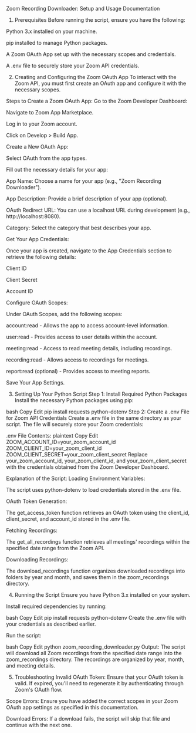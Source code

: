 Zoom Recording Downloader: Setup and Usage Documentation
1. Prerequisites
Before running the script, ensure you have the following:

Python 3.x installed on your machine.

pip installed to manage Python packages.

A Zoom OAuth App set up with the necessary scopes and credentials.

A .env file to securely store your Zoom API credentials.

2. Creating and Configuring the Zoom OAuth App
To interact with the Zoom API, you must first create an OAuth app and configure it with the necessary scopes.

Steps to Create a Zoom OAuth App:
Go to the Zoom Developer Dashboard:

Navigate to Zoom App Marketplace.

Log in to your Zoom account.

Click on Develop > Build App.

Create a New OAuth App:

Select OAuth from the app types.

Fill out the necessary details for your app:

App Name: Choose a name for your app (e.g., "Zoom Recording Downloader").

App Description: Provide a brief description of your app (optional).

OAuth Redirect URL: You can use a localhost URL during development (e.g., http://localhost:8080).

Category: Select the category that best describes your app.

Get Your App Credentials:

Once your app is created, navigate to the App Credentials section to retrieve the following details:

Client ID

Client Secret

Account ID

Configure OAuth Scopes:

Under OAuth Scopes, add the following scopes:

account:read - Allows the app to access account-level information.

user:read - Provides access to user details within the account.

meeting:read - Access to read meeting details, including recordings.

recording:read - Allows access to recordings for meetings.

report:read (optional) - Provides access to meeting reports.

Save Your App Settings.

3. Setting Up Your Python Script
Step 1: Install Required Python Packages
Install the necessary Python packages using pip:

bash
Copy
Edit
pip install requests python-dotenv
Step 2: Create a .env File for Zoom API Credentials
Create a .env file in the same directory as your script. The file will securely store your Zoom credentials:

.env File Contents:
plaintext
Copy
Edit
ZOOM_ACCOUNT_ID=your_zoom_account_id
ZOOM_CLIENT_ID=your_zoom_client_id
ZOOM_CLIENT_SECRET=your_zoom_client_secret
Replace your_zoom_account_id, your_zoom_client_id, and your_zoom_client_secret with the credentials obtained from the Zoom Developer Dashboard.

Explanation of the Script:
Loading Environment Variables:

The script uses python-dotenv to load credentials stored in the .env file.

OAuth Token Generation:

The get_access_token function retrieves an OAuth token using the client_id, client_secret, and account_id stored in the .env file.

Fetching Recordings:

The get_all_recordings function retrieves all meetings' recordings within the specified date range from the Zoom API.

Downloading Recordings:

The download_recordings function organizes downloaded recordings into folders by year and month, and saves them in the zoom_recordings directory.

4. Running the Script
Ensure you have Python 3.x installed on your system.

Install required dependencies by running:

bash
Copy
Edit
pip install requests python-dotenv
Create the .env file with your credentials as described earlier.

Run the script:

bash
Copy
Edit
python zoom_recording_downloader.py
Output:
The script will download all Zoom recordings from the specified date range into the zoom_recordings directory. The recordings are organized by year, month, and meeting details.

5. Troubleshooting
Invalid OAuth Token: Ensure that your OAuth token is valid. If expired, you'll need to regenerate it by authenticating through Zoom's OAuth flow.

Scope Errors: Ensure you have added the correct scopes in your Zoom OAuth app settings as specified in this documentation.

Download Errors: If a download fails, the script will skip that file and continue with the next one.
